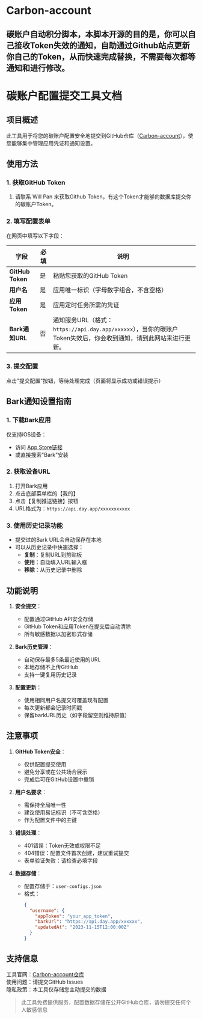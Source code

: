 # Carbon-account
## 碳账户自动积分脚本，本脚本开源的目的是，你可以自己接收Token失效的通知，自助通过Github站点更新你自己的Token，从而快速完成替换，不需要每次都等通知和进行修改。

# 碳账户配置提交工具文档

## 项目概述
此工具用于将您的碳账户配置安全地提交到GitHub仓库（[Carbon-account](https://github.com/jjbb013/Carbon-account)），使您能够集中管理应用凭证和通知设置。

## 使用方法

### 1. 获取GitHub Token
1. 请联系 Will Pan 来获取Github Token，有这个Token才能够向数据库提交你的碳账户Token。

### 2. 填写配置表单
在网页中填写以下字段：

| 字段 | 必填 | 说明 |
|------|------|------|
| **GitHub Token** | 是 | 粘贴您获取的GitHub Token |
| **用户名** | 是 | 应用唯一标识（字母数字组合，不含空格） |
| **应用Token** | 是 | 应用定时任务所需的凭证 |
| **Bark通知URL** | 否 | 通知服务URL（格式：`https://api.day.app/xxxxxx`），当你的碳账户Token失效后，你会收到通知，请到此网站来进行更新。 |

### 3. 提交配置
点击"提交配置"按钮，等待处理完成（页面将显示成功或错误提示）

## Bark通知设置指南
### 1. 下载Bark应用
仅支持iOS设备：
- 访问 [App Store链接](https://apps.apple.com/cn/app/bark-%E7%A7%81%E4%BA%BA%E9%80%9A%E7%9F%A5%E5%B7%A5%E5%85%B7/id1403753865)
- 或直接搜索"Bark"安装

### 2. 获取设备URL
1. 打开Bark应用
2. 点击底部菜单栏的【我的】
3. 点击【复制推送链接】按钮
4. URL格式为：`https://api.day.app/xxxxxxxxxxx`

### 3. 使用历史记录功能
- 提交过的Bark URL会自动保存在本地
- 可以从历史记录中快速选择：
  - **复制**：复制URL到剪贴板
  - **使用**：自动填入URL输入框
  - **移除**：从历史记录中删除

## 功能说明
1. **安全提交**：
   - 配置通过GitHub API安全存储
   - GitHub Token和应用Token在提交后自动清除
   - 所有敏感数据以加密形式存储

2. **Bark历史管理**：
   - 自动保存最多5条最近使用的URL
   - 本地存储不上传GitHub
   - 支持一键复用历史记录

3. **配置更新**：
   - 使用相同用户名提交可覆盖现有配置
   - 每次更新都会记录时间戳
   - 保留barkURL历史（如字段留空则维持原值）

## 注意事项
1. **GitHub Token安全**：
   - 仅供配置提交使用
   - 避免分享或在公共场合展示
   - 完成后可在GitHub设置中撤销

2. **用户名要求**：
   - 需保持全局唯一性
   - 建议使用易记标识（不可含空格）
   - 作为配置文件中的主键

3. **错误处理**：
   - 401错误：Token无效或权限不足
   - 404错误：配置文件首次创建，建议重试提交
   - 表单验证失败：请检查必填字段

4. **数据存储**：
   - 配置存储于：`user-configs.json`
   - 格式：
     ```json
     {
       "username": {
         "appToken": "your_app_token",
         "barkUrl": "https://api.day.app/xxxxxx",
         "updatedAt": "2023-11-15T12:00:00Z"
       }
     }
     ```

## 支持信息
工具官网：[Carbon-account仓库](https://github.com/jjbb013/Carbon-account)  
使用问题：请提交GitHub Issues  
隐私政策：本工具仅存储您主动提交的数据  

> 此工具免费提供服务，配置数据存储在公开GitHub仓库，请勿提交任何个人敏感信息


